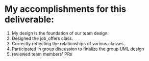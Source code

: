 # My accomplishments for this deliverable:
1. My design is the foundation of our team design.
2. Designed the job_offers class.
3. Correctly reflecting the relationships of various classes.
4. Participated in group discussion to finalize the group UML design
5. reviewed team members' PRs